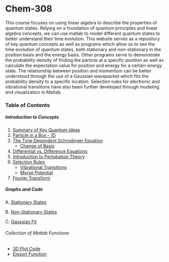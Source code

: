 # Chem-308
This course focuses on using linear algebra to describe the properties of quantum states. Relying on a foundation of quantum principles and linear algebra concepts, we can use matlab to model different quantum states to better understand their time evolution. This website serves as a repository of key quantum concepts as well as programs which allow us to see the time evolution of quantum states, both stationary and non-stationary in the position basis and the energy basis. Other programs serve to demonstrate the probability density of finding the particle at a specific position as well as calculate the expectation value for position and energy for a certain energy state. The relationship between position and momentum can be better understood through the use of a Gaussian wavepacket which fits the probability density to a specific location. Selection rules for electronic and vibrational transitions have also been further developed through modeling and visualization in Matlab. 

### Table of Contents

##### Introduction to Concepts
1. [Summary of Key Quantum Ideas](/Background.md)
2. [Particle in a Box - 1D](/PIBfix.md)
3. [The Time Dependent Schrodinger Equation](/TDSE.md)
    - [Change of Basis](/Basis.md)   
4. [Differential vs. Difference Equations](/diff.md)
5. [Introduction to Pertubation Theory](/perturb.md)
6. [Selection Rules](/rules.md)
    - [Vibrational Transitions](/vib.md)
    - [Morse Potential](/morse.md)
7. [Fourier Transform](/ftrans.md)


##### Graphs and Code
A. [Stationary States](/TDSEmatlab.md)

B. [Non-Stationary States](/nonstat.md)

C. [Gaussian Fit](/gaussian.md)


###### Collection of Matlab Functions
- [3D Plot Code](/plot3d.md)
- [Eigsort Function](/Eigsort.md)


